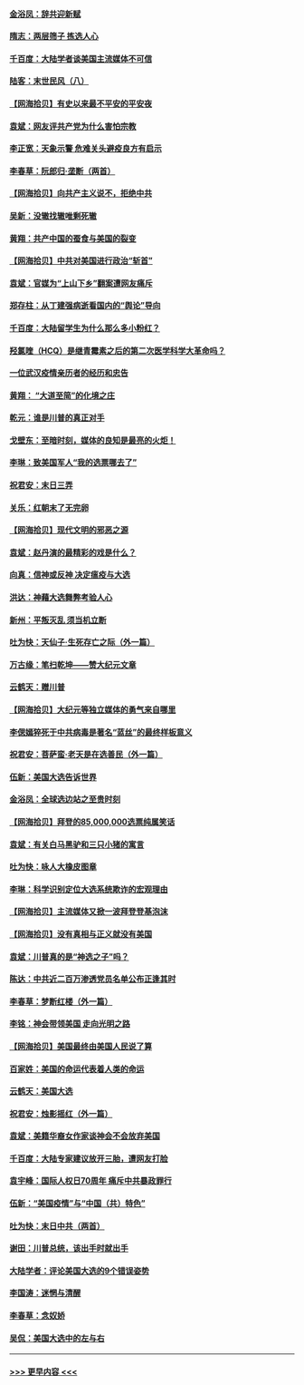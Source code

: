 #### [金浴凤：辞共迎新赋](../pages/nsc993/n12653369.md?t=12310251) 
#### [隋志：两层筛子 拣选人心](../pages/nsc993/n12653341.md?t=12310251) 
#### [千百度：大陆学者谈美国主流媒体不可信](../pages/nsc993/n12651269.md?t=12310251) 
#### [陆客：末世民风（八）](../pages/nsc993/n12648233.md?t=12310251) 
#### [【网海拾贝】有史以来最不平安的平安夜](../pages/nsc993/n12647164.md?t=12310251) 
#### [袁斌：网友评共产党为什么害怕宗教](../pages/nsc993/n12647003.md?t=12310251) 
#### [李正宽：天象示警 危难关头避疫良方有启示](../pages/nsc993/n12646262.md?t=12310251) 
#### [李春草：阮郎归‧垄断（两首）](../pages/nsc993/n12646302.md?t=12310251) 
#### [【网海拾贝】向共产主义说不，拒绝中共](../pages/nsc993/n12645941.md?t=12310251) 
#### [吴新：没辙找辙唯剩死辙](../pages/nsc993/n12643919.md?t=12310251) 
#### [黄翔：共产中国的蚕食与美国的裂变](../pages/nsc993/n12643727.md?t=12310251) 
#### [【网海拾贝】中共对美国进行政治“斩首”](../pages/nsc993/n12642290.md?t=12310251) 
#### [袁斌：官媒为“上山下乡”翻案遭网友痛斥](../pages/nsc993/n12642071.md?t=12310251) 
#### [郑存柱：从丁建强病逝看国内的“舆论”导向](../pages/nsc993/n12640944.md?t=12310251) 
#### [千百度：大陆留学生为什么那么多小粉红？](../pages/nsc993/n12639306.md?t=12310251) 
#### [羟氯喹（HCQ）是继青霉素之后的第二次医学科学大革命吗？](../pages/nsc993/n12638564.md?t=12310251) 
#### [一位武汉疫情亲历者的经历和忠告](../pages/nsc993/n12639029.md?t=12310251) 
#### [黄翔： “大道至简”的化境之庄](../pages/nsc993/n12637541.md?t=12310251) 
#### [乾元：谁是川普的真正对手](../pages/nsc993/n12637090.md?t=12310251) 
#### [戈壁东：至暗时刻，媒体的良知是最亮的火炬！](../pages/nsc993/n12637042.md?t=12310251) 
#### [李琳：致美国军人“我的选票哪去了”](../pages/nsc993/n12635351.md?t=12310251) 
#### [祝君安：末日三弄](../pages/nsc993/n12635324.md?t=12310251) 
#### [关乐：红朝末了无完卵](../pages/nsc993/n12635315.md?t=12310251) 
#### [【网海拾贝】现代文明的邪恶之源](../pages/nsc993/n12634425.md?t=12310251) 
#### [袁斌：赵丹演的最精彩的戏是什么？](../pages/nsc993/n12633316.md?t=12310251) 
#### [向真：信神或反神 决定瘟疫与大选](../pages/nsc993/n12632710.md?t=12310251) 
#### [洪达：神藉大选舞弊考验人心](../pages/nsc993/n12631962.md?t=12310251) 
#### [新州：平叛灭乱  须当机立断](../pages/nsc993/n12631946.md?t=12310251) 
#### [吐为快：天仙子‧生死存亡之际（外一篇）](../pages/nsc993/n12631927.md?t=12310251) 
#### [万古缘：笔扫乾坤——赞大纪元文章](../pages/nsc993/n12631922.md?t=12310251) 
#### [云鹤天：赠川普](../pages/nsc993/n12631823.md?t=12310251) 
#### [【网海拾贝】大纪元等独立媒体的勇气来自哪里](../pages/nsc993/n12629961.md?t=12310251) 
#### [李偲嫣猝死于中共病毒是著名“蓝丝”的最终样板意义](../pages/nsc993/n12628812.md?t=12310251) 
#### [祝君安：菩萨蛮·老天是在选善民（外一篇）](../pages/nsc993/n12628793.md?t=12310251) 
#### [伍新：美国大选告诉世界](../pages/nsc993/n12628768.md?t=12310251) 
#### [金浴凤：全球选边站之至贵时刻](../pages/nsc993/n12627318.md?t=12310251) 
#### [【网海拾贝】拜登的85,000,000选票纯属笑话](../pages/nsc993/n12626569.md?t=12310251) 
#### [袁斌：有关白马黑驴和三只小猪的寓言](../pages/nsc993/n12626198.md?t=12310251) 
#### [吐为快：咏人大橡皮图章](../pages/nsc993/n12624470.md?t=12310251) 
#### [李琳：科学识别定位大选系统欺诈的宏观理由](../pages/nsc993/n12624340.md?t=12310251) 
#### [【网海拾贝】主流媒体又掀一波拜登登基泡沫](../pages/nsc993/n12624000.md?t=12310251) 
#### [【网海拾贝】没有真相与正义就没有美国](../pages/nsc993/n12621885.md?t=12310251) 
#### [袁斌：川普真的是“神选之子”吗？](../pages/nsc993/n12621749.md?t=12310251) 
#### [陈达：中共近二百万渗透党员名单公布正逢其时](../pages/nsc993/n12620870.md?t=12310251) 
#### [李春草：梦断红楼（外一篇）](../pages/nsc993/n12619122.md?t=12310251) 
#### [李铭：神会带领美国 走向光明之路](../pages/nsc993/n12618584.md?t=12310251) 
#### [【网海拾贝】美国最终由美国人民说了算](../pages/nsc993/n12617255.md?t=12310251) 
#### [百家姓：美国的命运代表着人类的命运](../pages/nsc993/n12615838.md?t=12310251) 
#### [云鹤天：美国大选](../pages/nsc993/n12615994.md?t=12310251) 
#### [祝君安：烛影摇红（外一篇）](../pages/nsc993/n12615975.md?t=12310251) 
#### [袁斌：美籍华裔女作家谈神会不会放弃美国](../pages/nsc993/n12615263.md?t=12310251) 
#### [千百度：大陆专家建议放开三胎，遭网友打脸](../pages/nsc993/n12614456.md?t=12310251) 
#### [袁宇峰：国际人权日70周年 痛斥中共暴政罪行](../pages/nsc993/n12611965.md?t=12310251) 
#### [伍新：“美国疫情”与“中国（共）特色”](../pages/nsc993/n12611463.md?t=12310251) 
#### [吐为快：末日中共（两首）](../pages/nsc993/n12611461.md?t=12310251) 
#### [谢田：川普总统，该出手时就出手](../pages/nsc993/n12610905.md?t=12310251) 
#### [大陆学者：评论美国大选的9个错误姿势](../pages/nsc993/n12609586.md?t=12310251) 
#### [李国涛：迷惘与清醒](../pages/nsc993/n12607532.md?t=12310251) 
#### [李春草：念奴娇](../pages/nsc993/n12607083.md?t=12310251) 
#### [吴侃：美国大选中的左与右](../pages/nsc993/n12607054.md?t=12310251) 

----
#### [ >>> 更早内容 <<< ](../indexes/nsc993-earlier.md)
